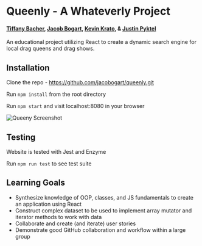 # Queenly - A Whateverly Project
#### [Tiffany Bacher](https://github.com/tiffanybacher), [Jacob Bogart](https://github.com/jacobogart), [Kevin Krato](https://github.com/KevinKra), & [Justin Pyktel](https://github.com/SiimonStark)
An educational project utilizing React to create a dynamic search engine for local drag queens and drag shows. 

## Installation
Clone the repo - https://github.com/jacobogart/queenly.git

Run `npm install` from the root directory

Run `npm start` and visit localhost:8080 in your browser

![Queeny Screenshot](https://media.giphy.com/media/Ymba3bAkhmS72DRx8I/giphy.gif)

## Testing
Website is tested with Jest and Enzyme

Run `npm run test` to see test suite

## Learning Goals
* Synthesize knowledge of OOP, classes, and JS fundamentals to create an application using React
* Construct complex dataset to be used to implement array mutator and iterator methods to work with data
* Collaborate and create (and iterate) user stories
* Demonstrate good GitHub collaboration and workflow within a large group
